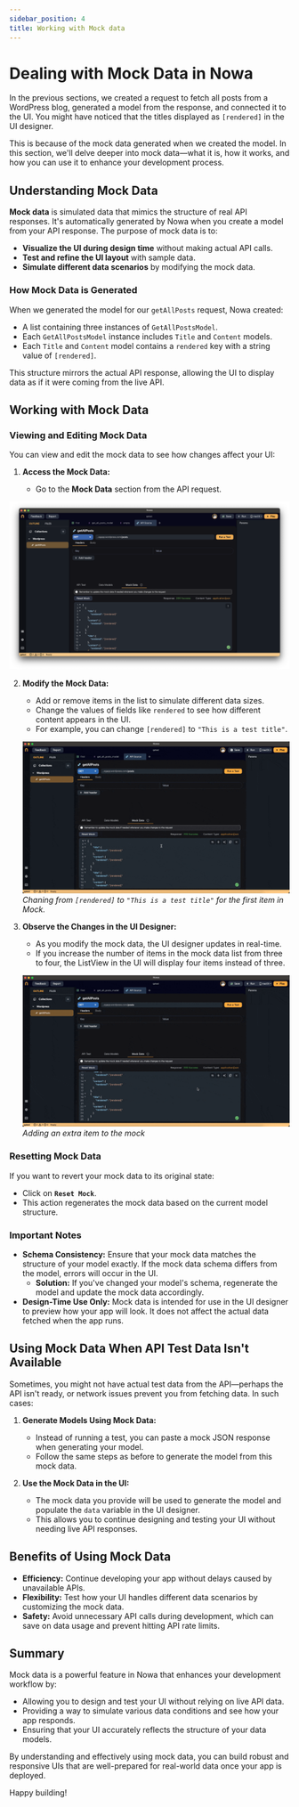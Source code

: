 ```yaml
---
sidebar_position: 4
title: Working with Mock data
---
```


# Dealing with Mock Data in Nowa

In the previous sections, we created a request to fetch all posts from a WordPress blog, generated a model from the response, and connected it to the UI. You might have noticed that the titles displayed as `[rendered]` in the UI designer. 

This is because of the mock data generated when we created the model. In this section, we'll delve deeper into mock data—what it is, how it works, and how you can use it to enhance your development process.

## Understanding Mock Data

**Mock data** is simulated data that mimics the structure of real API responses. It's automatically generated by Nowa when you create a model from your API response. The purpose of mock data is to:

- **Visualize the UI during design time** without making actual API calls.
- **Test and refine the UI layout** with sample data.
- **Simulate different data scenarios** by modifying the mock data.

### How Mock Data is Generated

When we generated the model for our `getAllPosts` request, Nowa created:

- A list containing three instances of `GetAllPostsModel`.
- Each `GetAllPostsModel` instance includes `Title` and `Content` models.
- Each `Title` and `Content` model contains a `rendered` key with a string value of `[rendered]`.

This structure mirrors the actual API response, allowing the UI to display data as if it were coming from the live API.

## Working with Mock Data

### Viewing and Editing Mock Data

You can view and edit the mock data to see how changes affect your UI:

1. **Access the Mock Data:**

   - Go to the **Mock Data** section from the API request.

![](./img/mockdata/mockdata.png)


2. **Modify the Mock Data:**

   - Add or remove items in the list to simulate different data sizes.
   - Change the values of fields like `rendered` to see how different content appears in the UI.
   - For example, you can change `[rendered]` to `"This is a test title"`.

   ![](./img/mockdata/change-mock-title.gif)*Chaning from `[rendered]` to `"This is a test title"` for the first item in Mock.*
   

3. **Observe the Changes in the UI Designer:**

   - As you modify the mock data, the UI designer updates in real-time.
   - If you increase the number of items in the mock data list from three to four, the ListView in the UI will display four items instead of three.


   ![Adding an extra item to the mock](./img/mockdata/add-item-mock.gif)*Adding an extra item to the mock*
   

### Resetting Mock Data

If you want to revert your mock data to its original state:

- Click on **`Reset Mock`**.
- This action regenerates the mock data based on the current model structure.

### Important Notes

- **Schema Consistency:** Ensure that your mock data matches the structure of your model exactly. If the mock data schema differs from the model, errors will occur in the UI.
  - **Solution:** If you've changed your model's schema, regenerate the model and update the mock data accordingly.
- **Design-Time Use Only:** Mock data is intended for use in the UI designer to preview how your app will look. It does not affect the actual data fetched when the app runs.

## Using Mock Data When API Test Data Isn't Available

Sometimes, you might not have actual test data from the API—perhaps the API isn't ready, or network issues prevent you from fetching data. In such cases:

1. **Generate Models Using Mock Data:**

   - Instead of running a test, you can paste a mock JSON response when generating your model.
   - Follow the same steps as before to generate the model from this mock data.

2. **Use the Mock Data in the UI:**

   - The mock data you provide will be used to generate the model and populate the `data` variable in the UI designer.
   - This allows you to continue designing and testing your UI without needing live API responses.

## Benefits of Using Mock Data

- **Efficiency:** Continue developing your app without delays caused by unavailable APIs.
- **Flexibility:** Test how your UI handles different data scenarios by customizing the mock data.
- **Safety:** Avoid unnecessary API calls during development, which can save on data usage and prevent hitting API rate limits.

## Summary

Mock data is a powerful feature in Nowa that enhances your development workflow by:

- Allowing you to design and test your UI without relying on live API data.
- Providing a way to simulate various data conditions and see how your app responds.
- Ensuring that your UI accurately reflects the structure of your data models.

By understanding and effectively using mock data, you can build robust and responsive UIs that are well-prepared for real-world data once your app is deployed.

Happy building!